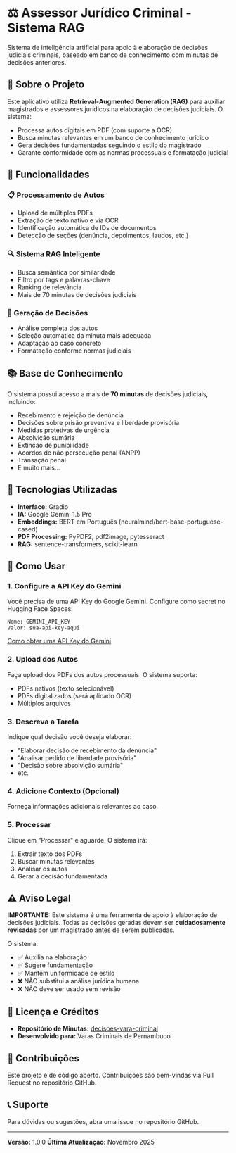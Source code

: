 # ⚖️ Assessor Jurídico Criminal - Sistema RAG

Sistema de inteligência artificial para apoio à elaboração de decisões judiciais criminais, baseado em banco de conhecimento com minutas de decisões anteriores.

## 🎯 Sobre o Projeto

Este aplicativo utiliza **Retrieval-Augmented Generation (RAG)** para auxiliar magistrados e assessores jurídicos na elaboração de decisões judiciais. O sistema:

- Processa autos digitais em PDF (com suporte a OCR)
- Busca minutas relevantes em um banco de conhecimento jurídico
- Gera decisões fundamentadas seguindo o estilo do magistrado
- Garante conformidade com as normas processuais e formatação judicial

## 🚀 Funcionalidades

### 📋 Processamento de Autos
- Upload de múltiplos PDFs
- Extração de texto nativo e via OCR
- Identificação automática de IDs de documentos
- Detecção de seções (denúncia, depoimentos, laudos, etc.)

### 🔍 Sistema RAG Inteligente
- Busca semântica por similaridade
- Filtro por tags e palavras-chave
- Ranking de relevância
- Mais de 70 minutas de decisões judiciais

### 🤖 Geração de Decisões
- Análise completa dos autos
- Seleção automática da minuta mais adequada
- Adaptação ao caso concreto
- Formatação conforme normas judiciais

## 📚 Base de Conhecimento

O sistema possui acesso a mais de **70 minutas** de decisões judiciais, incluindo:

- Recebimento e rejeição de denúncia
- Decisões sobre prisão preventiva e liberdade provisória
- Medidas protetivas de urgência
- Absolvição sumária
- Extinção de punibilidade
- Acordos de não persecução penal (ANPP)
- Transação penal
- E muito mais...

## 🔧 Tecnologias Utilizadas

- **Interface:** Gradio
- **IA:** Google Gemini 1.5 Pro
- **Embeddings:** BERT em Português (neuralmind/bert-base-portuguese-cased)
- **PDF Processing:** PyPDF2, pdf2image, pytesseract
- **RAG:** sentence-transformers, scikit-learn

## 📖 Como Usar

### 1. Configure a API Key do Gemini

Você precisa de uma API Key do Google Gemini. Configure como secret no Hugging Face Spaces:

```
Nome: GEMINI_API_KEY
Valor: sua-api-key-aqui
```

[Como obter uma API Key do Gemini](https://ai.google.dev/)

### 2. Upload dos Autos

Faça upload dos PDFs dos autos processuais. O sistema suporta:
- PDFs nativos (texto selecionável)
- PDFs digitalizados (será aplicado OCR)
- Múltiplos arquivos

### 3. Descreva a Tarefa

Indique qual decisão você deseja elaborar:
- "Elaborar decisão de recebimento da denúncia"
- "Analisar pedido de liberdade provisória"
- "Decisão sobre absolvição sumária"
- etc.

### 4. Adicione Contexto (Opcional)

Forneça informações adicionais relevantes ao caso.

### 5. Processar

Clique em "Processar" e aguarde. O sistema irá:
1. Extrair texto dos PDFs
2. Buscar minutas relevantes
3. Analisar os autos
4. Gerar a decisão fundamentada

## ⚠️ Aviso Legal

**IMPORTANTE:** Este sistema é uma ferramenta de apoio à elaboração de decisões judiciais. Todas as decisões geradas devem ser **cuidadosamente revisadas** por um magistrado antes de serem publicadas.

O sistema:
- ✅ Auxilia na elaboração
- ✅ Sugere fundamentação
- ✅ Mantém uniformidade de estilo
- ❌ NÃO substitui a análise jurídica humana
- ❌ NÃO deve ser usado sem revisão

## 📄 Licença e Créditos

- **Repositório de Minutas:** [decisoes-vara-criminal](https://github.com/HugoDiasdSi/decisoes-vara-criminal)
- **Desenvolvido para:** Varas Criminais de Pernambuco

## 🤝 Contribuições

Este projeto é de código aberto. Contribuições são bem-vindas via Pull Request no repositório GitHub.

## 📞 Suporte

Para dúvidas ou sugestões, abra uma issue no repositório GitHub.

---

**Versão:** 1.0.0
**Última Atualização:** Novembro 2025
